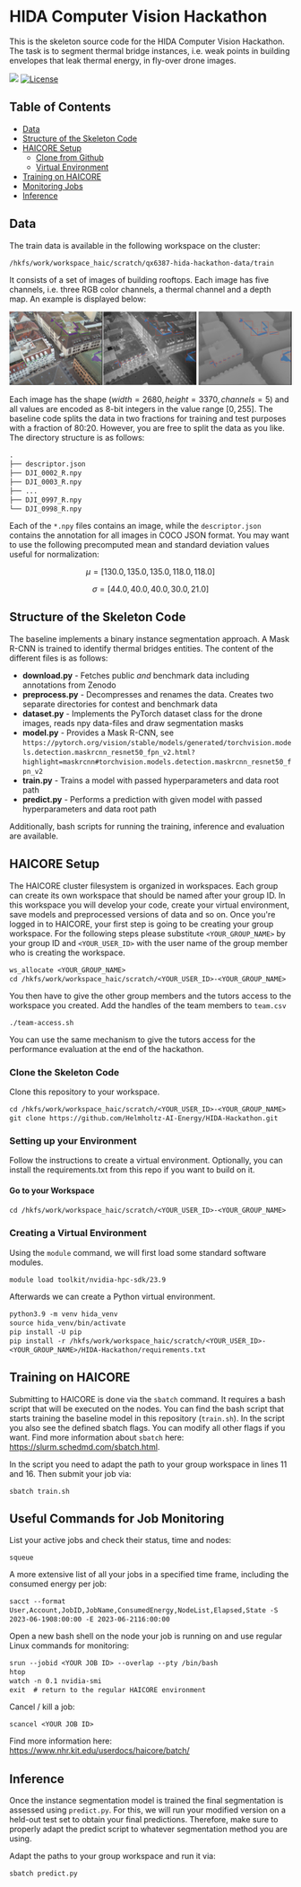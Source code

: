 # HIDA Computer Vision Hackathon

This is the skeleton source code for the HIDA Computer Vision Hackathon. The task is to segment thermal bridge instances, i.e. weak points in building envelopes that leak thermal energy, in fly-over drone images.

[![](https://img.shields.io/badge/python-3.9+-blue.svg)](https://www.python.org/downloads/) [![License](https://img.shields.io/badge/License-BSD_2--Clause-orange.svg)](https://opensource.org/licenses/BSD-2-Clause)

## Table of Contents

<!--ts-->
   * [Data](#data)
   * [Structure of the Skeleton Code](#structure-of-the-skeleton-code)
   * [HAICORE Setup](#haicore-setup)
     * [Clone from Github](#clone-the-skeleton-code)
     * [Virtual Environment](#creating-a-virtual-environment)
   * [Training on HAICORE](#training-on-haicore)
   * [Monitoring Jobs](#useful-commands-for-job-monitoring)
   * [Inference](#inference)
<!--te-->

## Data

The train data is available in the following workspace on the cluster:

```
/hkfs/work/workspace_haic/scratch/qx6387-hida-hackathon-data/train
```

It consists of a set of images of building rooftops. Each image has five channels, i.e. three RGB color channels, a thermal channel and a depth map. An example is displayed below:

![example](images/example.png)

Each image has the shape $(width=2680, height=3370, channels=5)$ and all values are encoded as 8-bit integers in the value range $[0,255]$. The baseline code splits the data in two fractions for training and test purposes with a fraction of 80:20. However, you are free to split the data as you like. The directory structure is as follows:

```
.
├── descriptor.json
├── DJI_0002_R.npy
├── DJI_0003_R.npy
├── ...
├── DJI_0997_R.npy
└── DJI_0998_R.npy
```

Each of the `*.npy` files contains an image, while the `descriptor.json` contains the annotation for all images in COCO JSON format. You may want to use the following precomputed mean and standard deviation values useful for normalization:

$$\mu = [130.0, 135.0, 135.0, 118.0, 118.0]$$

$$\sigma = [44.0, 40.0, 40.0, 30.0, 21.0]$$

## Structure of the Skeleton Code

The baseline implements a binary instance segmentation approach. A Mask R-CNN is trained to identify thermal bridges entities. The content of the different files is as follows:

- **download.py** - Fetches public *and* benchmark data including annotations from Zenodo
- **preprocess.py** - Decompresses and renames the data. Creates two separate directories for contest and benchmark data
- **dataset.py** - Implements the PyTorch dataset class for the drone images, reads npy data-files and draw segmentation masks
- **model.py** - Provides a Mask R-CNN, see `https://pytorch.org/vision/stable/models/generated/torchvision.models.detection.maskrcnn_resnet50_fpn_v2.html?highlight=maskrcnn#torchvision.models.detection.maskrcnn_resnet50_fpn_v2`
- **train.py** - Trains a model with passed hyperparameters and data root path
- **predict.py** - Performs a prediction with given model with passed hyperparameters and data root path

Additionally, bash scripts for running the training, inference and evaluation are available.

## HAICORE Setup

The HAICORE cluster filesystem is organized in workspaces. Each group can create its own workspace that should be named after your group ID. In this workspace you will develop your code, create your virtual environment, save models and preprocessed versions of data and so on. Once you're logged in to HAICORE, your first step is going to be creating your group workspace. For the following steps please substitute `<YOUR_GROUP_NAME>` by your group ID and `<YOUR_USER_ID>` with the user name of the group member who is creating the workspace.

```
ws_allocate <YOUR_GROUP_NAME>
cd /hkfs/work/workspace_haic/scratch/<YOUR_USER_ID>-<YOUR_GROUP_NAME>
```
You then have to give the other group members and the tutors access to the workspace you created.
Add the handles of the team members to `team.csv`

```
./team-access.sh
```
You can use the same mechanism to give the tutors access for the performance evaluation at the end of the hackathon.

### Clone the Skeleton Code

Clone this repository to your workspace. 

```
cd /hkfs/work/workspace_haic/scratch/<YOUR_USER_ID>-<YOUR_GROUP_NAME>
git clone https://github.com/Helmholtz-AI-Energy/HIDA-Hackathon.git
```

### Setting up your Environment

Follow the instructions to create a virtual environment. Optionally, you can install the requirements.txt from this repo if you want to build on it. 

#### Go to your Workspace

```
cd /hkfs/work/workspace_haic/scratch/<YOUR_USER_ID>-<YOUR_GROUP_NAME>
```

### Creating a Virtual Environment

Using the `module` command, we will first load some standard software modules.

```
module load toolkit/nvidia-hpc-sdk/23.9
```

Afterwards we can create a Python virtual environment.

```
python3.9 -m venv hida_venv
source hida_venv/bin/activate
pip install -U pip
pip install -r /hkfs/work/workspace_haic/scratch/<YOUR_USER_ID>-<YOUR_GROUP_NAME>/HIDA-Hackathon/requirements.txt
```

## Training on HAICORE

Submitting to HAICORE is done via the `sbatch` command. It requires a bash script that will be executed on the nodes. You can find the bash script that starts training the baseline model in this repository (`train.sh`).  In the script you also see the defined sbatch flags. You can modify all other flags if you want. Find more information about `sbatch` here: https://slurm.schedmd.com/sbatch.html.

In the script you need to adapt the path to your group workspace in lines 11 and 16. Then submit your job via:

```
sbatch train.sh
```

## Useful Commands for Job Monitoring

List your active jobs and check their status, time and nodes:

```
squeue
```

A more extensive list of all your jobs in a specified time frame, including the consumed energy per job:

```
sacct --format User,Account,JobID,JobName,ConsumedEnergy,NodeList,Elapsed,State -S 2023-06-1908:00:00 -E 2023-06-2116:00:00
```

Open a new bash shell on the node your job is running on and use regular Linux commands for monitoring:

```
srun --jobid <YOUR JOB ID> --overlap --pty /bin/bash
htop
watch -n 0.1 nvidia-smi
exit  # return to the regular HAICORE environment
```

Cancel / kill a job:
   
```
scancel <YOUR JOB ID>
```

Find more information here: https://www.nhr.kit.edu/userdocs/haicore/batch/

## Inference

Once the instance segmentation model is trained the final segmentation is assessed using `predict.py`. For this, we will run your modified version on a held-out test set to obtain your final predictions. Therefore, make sure to properly adapt the predict script to whatever segmentation method you are using.

Adapt the paths to your group workspace and run it via:

```
sbatch predict.py
```
